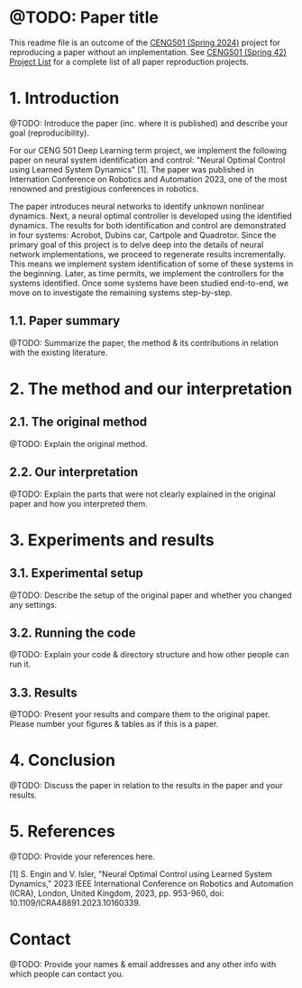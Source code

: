 # @TODO: Paper title

This readme file is an outcome of the [CENG501 (Spring 2024)](https://ceng.metu.edu.tr/~skalkan/DL/) project for reproducing a paper without an implementation. See [CENG501 (Spring 42) Project List](https://github.com/CENG501-Projects/CENG501-Fall2024) for a complete list of all paper reproduction projects.

# 1. Introduction

@TODO: Introduce the paper (inc. where it is published) and describe your goal (reproducibility).

For our CENG 501 Deep Learning term project, we implement the following paper on neural system identification and control: "Neural Optimal Control using Learned System Dynamics" [1]. The paper was published in Internation Conference on Robotics and Automation 2023, one of the most renowned and prestigious conferences in robotics. 

The paper introduces neural networks to identify unknown nonlinear dynamics. Next, a neural optimal controller is developed using the identified dynamics. The results for both identification and control are demonstrated in four systems: Acrobot, Dubins car, Cartpole and Quadrotor. Since the primary goal of this project is to delve deep into the details of neural network implementations, we proceed to regenerate results incrementally. This means we implement system identification of some of these systems in the beginning. Later, as time permits, we implement the controllers for the systems identified. Once some systems have been studied end-to-end, we move on to investigate the remaining systems step-by-step.

## 1.1. Paper summary

@TODO: Summarize the paper, the method & its contributions in relation with the existing literature.

# 2. The method and our interpretation

## 2.1. The original method

@TODO: Explain the original method.

## 2.2. Our interpretation

@TODO: Explain the parts that were not clearly explained in the original paper and how you interpreted them.

# 3. Experiments and results

## 3.1. Experimental setup

@TODO: Describe the setup of the original paper and whether you changed any settings.

## 3.2. Running the code

@TODO: Explain your code & directory structure and how other people can run it.

## 3.3. Results

@TODO: Present your results and compare them to the original paper. Please number your figures & tables as if this is a paper.

# 4. Conclusion

@TODO: Discuss the paper in relation to the results in the paper and your results.

# 5. References

@TODO: Provide your references here.

[1] S. Engin and V. Isler, "Neural Optimal Control using Learned System Dynamics," 2023 IEEE International Conference on Robotics and Automation (ICRA), London, United Kingdom, 2023, pp. 953-960, doi: 10.1109/ICRA48891.2023.10160339.


# Contact

@TODO: Provide your names & email addresses and any other info with which people can contact you.
